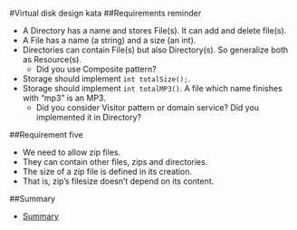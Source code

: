 #Virtual disk design kata
##Requirements reminder
* A Directory has a name and stores File(s). It can add and delete file(s).
* A File has a name (a string) and a size (an int).
* Directories can contain File(s) but also Directory(s). So generalize both as Resource(s).
    * Did you use Composite pattern?
* Storage should implement ```int totalSize();```.
* Storage should implement ```int totalMP3()```. A file which name finishes with “mp3” is an MP3.
    * Did you consider Visitor pattern or domain service? Did you implemented it in Directory?

##Requirement five
* We need to allow zip files.
* They can contain other files, zips and directories.
* The size of a zip file is defined in its creation.
* That is, zip’s filesize doesn’t depend on its content.

##Summary
* [Summary](../summary/README.md)
